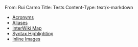 From: Rui Carmo
Title: Tests
Content-Type: text/x-markdown

* [Acronyms](tests/acronyms)
* [Aliases](tests/aliases)
* [InterWiki Map](tests/interwiki)
* [Syntax Highlighting](tests/highlight)
* [Inline Images](tests/img)
